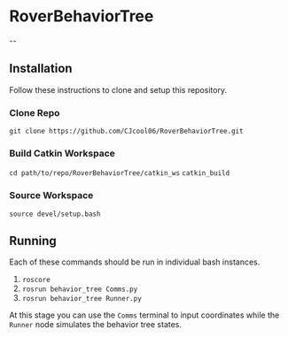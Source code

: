 # RoverBehaviorTree
--

## Installation
Follow these instructions to clone and setup this repository.  

### Clone Repo
`git clone https://github.com/CJcool06/RoverBehaviorTree.git`

### Build Catkin Workspace
`cd path/to/repo/RoverBehaviorTree/catkin_ws`
`catkin_build`

### Source Workspace
`source devel/setup.bash`

## Running
Each of these commands should be run in individual bash instances.  

1. `roscore`
2. `rosrun behavior_tree Comms.py`
3. `rosrun behavior_tree Runner.py`

At this stage you can use the `Comms` terminal to input coordinates while the `Runner` node simulates the behavior tree states.